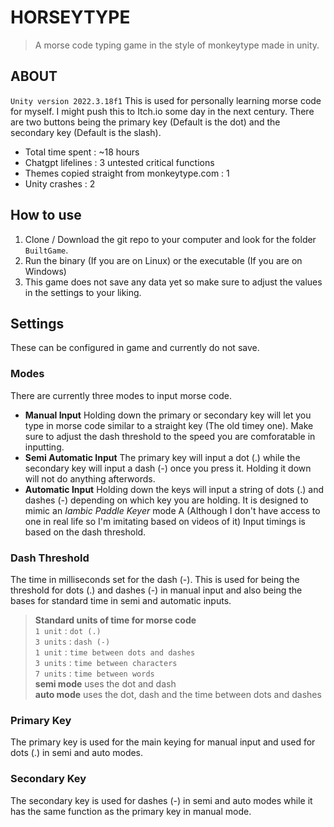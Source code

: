 # HORSEYTYPE
> A morse code typing game in the style of monkeytype made in unity.

## ABOUT
`Unity version 2022.3.18f1`
This is used for personally learning morse code for myself. I might push this to Itch.io some day in the next century.
There are two buttons being the primary key (Default is the dot) and the secondary key (Default is the slash). 
* Total time spent : ~18 hours
* Chatgpt lifelines : 3 untested critical functions
* Themes copied straight from monkeytype.com : 1
* Unity crashes : 2

## How to use
1. Clone / Download the git repo to your computer and look for the folder `BuiltGame`.
2. Run the binary (If you are on Linux) or the executable (If you are on Windows)
3. This game does not save any data yet so make sure to adjust the values in the settings to your liking.

## Settings
These can be configured in game and currently do not save.
### Modes
There are currently three modes to input morse code.
- **Manual Input** 
Holding down the primary or secondary key will let you type in morse code similar to a straight key (The old timey one). 
Make sure to adjust the dash threshold to the speed you are comforatable in inputting.
- **Semi Automatic Input**
The primary key will input a dot (.) while the secondary key will input a dash (-) once you press it. 
Holding it down will not do anything afterwords.
- **Automatic Input**
Holding down the keys will input a string of dots (.) and dashes (-) depending on which key you are holding.
It is designed to mimic an *Iambic Paddle Keyer* mode A (Although I don't have access to one in real life so I'm imitating based on videos of it)
Input timings is based on the dash threshold.

### Dash Threshold
The time in milliseconds set for the dash (-). This is used for being the threshold for dots (.) and dashes (-) in manual input and also being the bases for standard time in semi and automatic inputs.
> **Standard units of time for morse code** <br>
> `1 unit` : `dot (.)` <br>
> `3 units` : `dash (-)` <br>
> `1 unit` : `time between dots and dashes` <br>
> `3 units` : `time between characters` <br>
> `7 units` : `time between words` <br>
> **semi mode** uses the dot and dash <br>
> **auto mode** uses the dot, dash and the time between dots and dashes <br>

### Primary Key
The primary key is used for the main keying for manual input and used for dots (.) in semi and auto modes.

### Secondary Key
The secondary key is used for dashes (-) in semi and auto modes while it has the same function as the primary key in manual mode.
